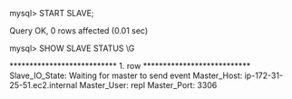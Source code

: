 mysql> START SLAVE;

Query OK, 0 rows affected (0.01 sec)

mysql> SHOW SLAVE STATUS \G

*************************** 1. row ***************************
               Slave_IO_State: Waiting for master to send event
                  Master_Host: ip-172-31-25-51.ec2.internal
                  Master_User: repl
                  Master_Port: 3306
